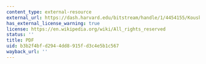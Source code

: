 ```yaml
---
content_type: external-resource
external_url: https://dash.harvard.edu/bitstream/handle/1/4454155/Kousky_RespondingThreats.pdf?sequence=1
has_external_license_warning: true
license: https://en.wikipedia.org/wiki/All_rights_reserved
status: ''
title: PDF
uid: b3b2f4bf-d294-4dd8-915f-d3c4e5b1c567
wayback_url: ''
---
```

